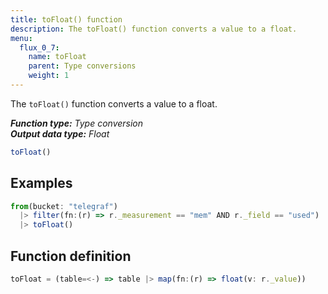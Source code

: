 ```yaml
---
title: toFloat() function
description: The toFloat() function converts a value to a float.
menu:
  flux_0_7:
    name: toFloat
    parent: Type conversions
    weight: 1
---
```


The `toFloat()` function converts a value to a float.

_**Function type:** Type conversion_  
_**Output data type:** Float_

```js
toFloat()
```

## Examples
```js
from(bucket: "telegraf")
  |> filter(fn:(r) => r._measurement == "mem" AND r._field == "used")
  |> toFloat()
```

## Function definition
```js
toFloat = (table=<-) => table |> map(fn:(r) => float(v: r._value))
```
